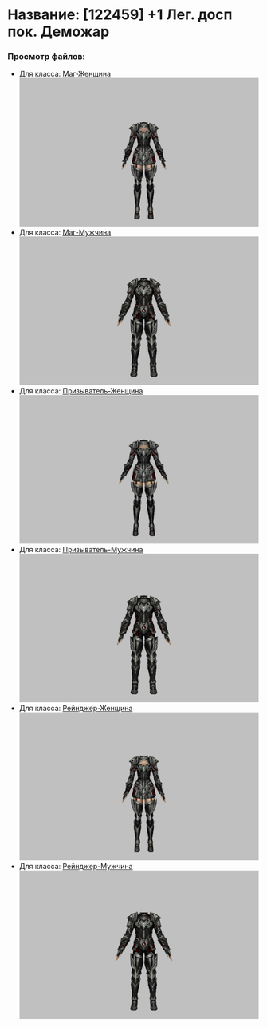 # Название: [122459] +1 Лег. досп пок. Деможар

### Просмотр файлов:
- Для класса: [Маг-Женщина](Маг-Женщина)
![p050034.png](Маг-Женщина/p050034.png)
- Для класса: [Маг-Мужчина](Маг-Мужчина)
![p040034.png](Маг-Мужчина/p040034.png)
- Для класса: [Призыватель-Женщина](Призыватель-Женщина)
![p090034.png](Призыватель-Женщина/p090034.png)
- Для класса: [Призыватель-Мужчина](Призыватель-Мужчина)
![p080034.png](Призыватель-Мужчина/p080034.png)
- Для класса: [Рейнджер-Женщина](Рейнджер-Женщина)
![p030034.png](Рейнджер-Женщина/p030034.png)
- Для класса: [Рейнджер-Мужчина](Рейнджер-Мужчина)
![p020034.png](Рейнджер-Мужчина/p020034.png)
